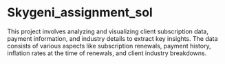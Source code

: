 # Skygeni_assignment_sol
This project involves analyzing and visualizing client subscription data, payment information, and industry details to extract key insights. The data consists of various aspects like subscription renewals, payment history, inflation rates at the time of renewals, and client industry breakdowns.
